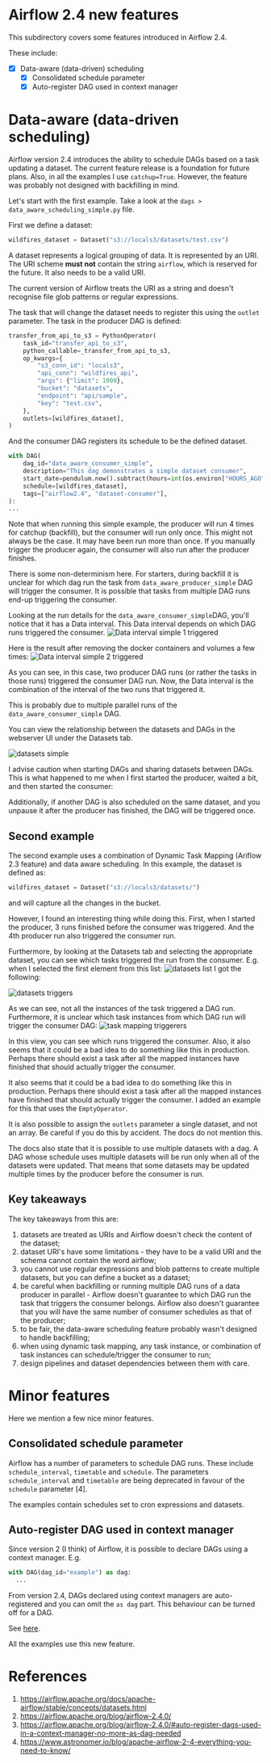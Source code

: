 # Airflow 2.4 new features

This subdirectory covers some features introduced in Airflow
2.4. 

These include:
- [x] Data-aware (data-driven) scheduling
  - [x] Consolidated schedule parameter
  - [x] Auto-register DAG used in context manager

# Data-aware (data-driven scheduling)

Airflow version 2.4 introduces the ability to schedule
DAGs based on a task updating a dataset. The current
feature release is a foundation for future plans.
Also, in all the examples I use `catchup=True`. However,
the feature was probably not designed with backfilling
in mind. 

Let's start with the first example. Take a look at the 
`dags > data_aware_scheduling_simple.py` file.

First we define a dataset:
```python
wildfires_dataset = Dataset("s3://locals3/datasets/test.csv")
```

A dataset represents a logical grouping of data. 
It is represented by an URI. The URI scheme **must not** 
contain the string `airflow`, which is reserved for 
the future. It also needs to be a valid URI.

The current version of Airflow treats the URI as a string and doesn't
recognise file glob patterns or regular expressions.

The task that will change the dataset needs to register
this using the `outlet` parameter. The task in the producer
DAG is defined:
```python
transfer_from_api_to_s3 = PythonOperator(
    task_id="transfer_api_to_s3",
    python_callable=_transfer_from_api_to_s3,
    op_kwargs={
        "s3_conn_id": "locals3",
        "api_conn": "wildfires_api",
        "args": {"limit": 1000},
        "bucket": "datasets",
        "endpoint": "api/sample",
        "key": "test.csv",
    },
    outlets=[wildfires_dataset],
)
```

And the consumer DAG registers its schedule to be the 
defined dataset. 
```python
with DAG(
    dag_id="data_aware_consumer_simple",
    description="This dag demonstrates a simple dataset consumer",
    start_date=pendulum.now().subtract(hours=int(os.environ["HOURS_AGO"])),
    schedule=[wildfires_dataset],
    tags=["airflow2.4", "dataset-consumer"],
):
...
```

Note that when running this simple example, the producer 
will run 4 times for catchup (backfill), but the 
consumer will run only once. This might not always be the
case. It may have been run more than once.
If you manually trigger the producer again, 
the consumer will also run after the producer finishes.

There is some non-determinism here. For starters, 
during backfill it is unclear for which dag run
the task from `data_aware_producer_simple` DAG will 
trigger the consumer. It is possible that tasks from
multiple DAG runs end-up triggering the consumer. 

Looking at the run details for the `data_aware_consumer_simple`DAG, you'll notice that it 
has a Data interval. This Data interval depends on which
DAG runs triggered the consumer.
![Data interval simple 1 triggered](../../resources/data_interval_simple_1.png)


Here is the result after removing the docker containers 
and volumes a few times: 
![Data interval simple 2 triggered](../../resources/data_interval_simple_2.png)

As you can see, in this case, two producer DAG runs
(or rather the tasks in those runs) triggered the
consumer DAG run. Now, the Data interval is the 
combination of the interval of the two runs that
triggered it. 

This is probably due to multiple parallel runs of the
`data_aware_consumer_simple` DAG.

You can view the relationship between the datasets and
DAGs in the webserver UI under the Datasets tab. 

![datasets simple](../../resources/datasets_simple.png)

I advise caution when starting DAGs and sharing datasets
between DAGs. This is what happened to me when I first
started the producer, waited a bit, and then started
the consumer:

Additionally, if another DAG is also scheduled on the
same dataset, and you unpause it after the producer
has finished, the DAG will be triggered once.


## Second example
The second example uses a combination of Dynamic Task
Mapping (Ariflow 2.3 feature) and data aware scheduling.
In this example, the dataset is defined as:
```python
wildfires_dataset = Dataset("s3://locals3/datasets/")
```

and will capture all the changes in the bucket. 

However, I found an interesting thing while doing this.
First, when I started the producer, 3 runs finished 
before the consumer was triggered. And the 4th producer
run also triggered the consumer run. 

Furthermore, by looking at the Datasets tab and selecting
the appropriate dataset, you can see which tasks
triggered the run from the consumer. 
E.g. when I selected the first element from this list:
![datasets list](../../resources/datasets_list.png)
I got the following:

![datasets triggers](../../resources/datasets_triggerers.png)

As we can see, not all the instances of the task
triggered a DAG run. Furthermore, it is unclear which
task instances from which DAG run will trigger the
consumer DAG:
![task mapping triggerers](../../resources/task_mapping_triggerers.png)

In this view, you can see which 
runs triggered the consumer. Also, it also seems that
it could be a bad idea to do something like this in
production. Perhaps there should exist a task after
all the mapped instances have finished that should
actually trigger the consumer.

It also seems that it could be a bad idea to do 
something like this in production. Perhaps there should
exist a task after all the mapped instances have 
finished that should actually trigger the consumer. 
I added an example for this that uses the `EmptyOperator`.

It is also possible to assign the `outlets` parameter
a single dataset, and not an array. Be careful if you
do this by accident. The docs do not mention this.

The docs also state that it is possible to use multiple
datasets with a dag.
A DAG whose schedule uses multiple datasets will be run
only when all of the datasets were updated. That means
that some datasets may be updated multiple times 
by the producer before the consumer is run. 

## Key takeaways
The key takeaways from this are:
1. datasets are treated as URIs and Airflow doesn't 
check the content of the dataset; 
2. dataset URI's have some limitations - they have to 
be a valid URI and the schema cannot contain the word 
airflow;
3. you cannot use regular expressions and blob patterns 
to create multiple datasets, but you can define a 
bucket as a dataset; 
4. be careful when backfilling or running multiple DAG 
runs of a data producer in parallel - Airflow doesn't 
guarantee to which DAG run the task that triggers the 
consumer belongs. Airflow also doesn't guarantee that 
you will have the same number of consumer schedules 
as that of the producer;
5. to be fair, the data-aware scheduling feature probably 
wasn't designed to handle backfilling; 
6. when using dynamic task mapping, any task instance, 
or combination of task instances can schedule/trigger 
the consumer to run; 
7. design pipelines and dataset dependencies between them with care.

# Minor features

Here we mention a few nice minor features.

## Consolidated schedule parameter
Airflow has a number of parameters to schedule DAG runs.
These include `schedule_interval`, `timetable` and 
`schedule`. The parameters `schedule_interval` and `timetable`
are being deprecated in favour of the `schedule` 
parameter [4].

The examples contain schedules set to cron expressions
and datasets.

## Auto-register DAG used in context manager
Since version 2 (I think) of Airflow, it is possible
to declare DAGs using a context manager.
E.g.
```python
with DAG(dag_id="example") as dag:
  ...
```

From version 2.4, DAGs declared using context managers
are auto-registered and you can omit the `as dag` part.
This behaviour can be turned off for a DAG. 

See [here](https://airflow.apache.org/blog/airflow-2.4.0/#auto-register-dags-used-in-a-context-manager-no-more-as-dag-needed).

All the examples use this new feature.

# References
1. https://airflow.apache.org/docs/apache-airflow/stable/concepts/datasets.html
2. https://airflow.apache.org/blog/airflow-2.4.0/
3. https://airflow.apache.org/blog/airflow-2.4.0/#auto-register-dags-used-in-a-context-manager-no-more-as-dag-needed
4. https://www.astronomer.io/blog/apache-airflow-2-4-everything-you-need-to-know/
